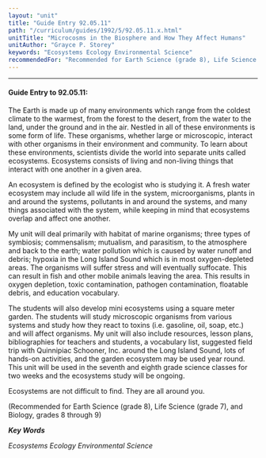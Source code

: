 ```yaml
---
layout: "unit"
title: "Guide Entry 92.05.11"
path: "/curriculum/guides/1992/5/92.05.11.x.html"
unitTitle: "Microcosms in the Biosphere and How They Affect Humans"
unitAuthor: "Grayce P. Storey"
keywords: "Ecosystems Ecology Environmental Science"
recommendedFor: "Recommended for Earth Science (grade 8), Life Science (grade 7), and Biology, grades 8 through 9"
---
```

<body>
<hr/>
<h4>
Guide Entry to 92.05.11:
</h4>
The Earth is made up of many environments which range from the coldest climate to the warmest, from the forest to the desert, from the water to the land, under the ground and in the air. Nestled in all of these environments is some form of life. These organisms, whether large or microscopic, interact with other organisms in their environment and community. To learn about these environments, scientists divide the world into separate units called ecosystems. Ecosystems consists of living and non-living things that interact with one another in a given area.
<p>
An ecosystem is defined by the ecologist who is studying it. A fresh water ecosystem may include all wild life in the system, microorganisms, plants in and around the systems, pollutants in and around the systems, and many things associated with the system, while keeping in mind that ecosystems overlap and affect one another.
</p>
<p>
My unit will deal primarily with habitat of marine organisms; three types of symbiosis; commensalism; mutualism, and parasitism, to the atmosphere and back to the earth; water pollution which is caused by water runoff and debris; hypoxia in the Long Island Sound which is in most oxygen-depleted areas. The organisms will suffer stress and will eventually suffocate. This can result in fish and other mobile animals leaving the area. This results in oxygen depletion, toxic contamination, pathogen contamination, floatable debris, and education vocabulary.
</p>
<p>
The students will also develop mini ecosystems using a square meter garden. The students will study microscopic organisms from various systems and study how they react to toxins (i.e. gasoline, oil, soap, etc.) and will affect organisms. My unit will also include resources, lesson plans, bibliographies for teachers and students, a vocabulary list, suggested field trip with Quinnipiac Schooner, Inc. around the Long Island Sound, lots of hands-on activities, and the garden ecosystem may be used year round. This unit will be used in the seventh and eighth grade science classes for two weeks and the ecosystems study will be ongoing.
</p>
<p>
Ecosystems are not difficult to find. They are all around you.
</p>
<p>
(Recommended for Earth Science (grade 8), Life Science (grade 7), and Biology, grades 8 through 9)
</p>
<p>
<b>
<i>
Key Words
</i>
</b>
<br/>
</p>
<p>
<i>
Ecosystems Ecology Environmental Science
</i>
</p>
</body>